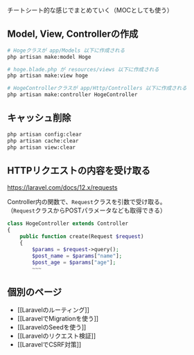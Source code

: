 チートシート的な感じでまとめていく（MOCとしても使う）

## Model, View, Controllerの作成
```bash
# Hogeクラスが app/Models 以下に作成される
php artisan make:model Hoge

# hoge.blade.php が resources/views 以下に作成される
php artisan make:view hoge

# HogeControllerクラスが app/Http/Controllers 以下に作成される
php artisan make:controller HogeController
```

## キャッシュ削除
```bash
php artisan config:clear
php artisan cache:clear
php artisan view:clear
```

## HTTPリクエストの内容を受け取る
<https://laravel.com/docs/12.x/requests>

Controller内の関数で、`Request`クラスを引数で受け取る。  
（`Request`クラスからPOSTパラメータなども取得できる）
```php
class HogeController extends Controller
{
    public function create(Request $request)
    {
	    $params = $request->query();
        $post_name = $params["name"];
        $post_age = $params["age"];
        ~~~
```

## 個別のページ
* [[Laravelのルーティング]]
* [[LaravelでMigrationを使う]]
* [[LaravelのSeedを使う]]
* [[Laravelのリクエスト検証]]
* [[LaravelでCSRF対策]]